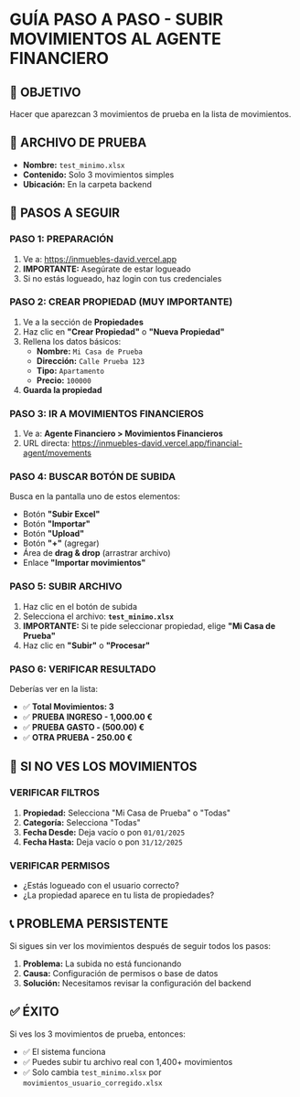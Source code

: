 # GUÍA PASO A PASO - SUBIR MOVIMIENTOS AL AGENTE FINANCIERO

## 🎯 OBJETIVO
Hacer que aparezcan 3 movimientos de prueba en la lista de movimientos.

## 📁 ARCHIVO DE PRUEBA
- **Nombre:** `test_minimo.xlsx`
- **Contenido:** Solo 3 movimientos simples
- **Ubicación:** En la carpeta backend

## 🔧 PASOS A SEGUIR

### PASO 1: PREPARACIÓN
1. Ve a: https://inmuebles-david.vercel.app
2. **IMPORTANTE:** Asegúrate de estar logueado
3. Si no estás logueado, haz login con tus credenciales

### PASO 2: CREAR PROPIEDAD (MUY IMPORTANTE)
1. Ve a la sección de **Propiedades** 
2. Haz clic en **"Crear Propiedad"** o **"Nueva Propiedad"**
3. Rellena los datos básicos:
   - **Nombre:** `Mi Casa de Prueba`
   - **Dirección:** `Calle Prueba 123`
   - **Tipo:** `Apartamento`
   - **Precio:** `100000`
4. **Guarda la propiedad**

### PASO 3: IR A MOVIMIENTOS FINANCIEROS
1. Ve a: **Agente Financiero > Movimientos Financieros**
2. URL directa: https://inmuebles-david.vercel.app/financial-agent/movements

### PASO 4: BUSCAR BOTÓN DE SUBIDA
Busca en la pantalla uno de estos elementos:
- Botón **"Subir Excel"**
- Botón **"Importar"** 
- Botón **"Upload"**
- Botón **"+"** (agregar)
- Área de **drag & drop** (arrastrar archivo)
- Enlace **"Importar movimientos"**

### PASO 5: SUBIR ARCHIVO
1. Haz clic en el botón de subida
2. Selecciona el archivo: **`test_minimo.xlsx`**
3. **IMPORTANTE:** Si te pide seleccionar propiedad, elige **"Mi Casa de Prueba"**
4. Haz clic en **"Subir"** o **"Procesar"**

### PASO 6: VERIFICAR RESULTADO
Deberías ver en la lista:
- ✅ **Total Movimientos: 3**
- ✅ **PRUEBA INGRESO - 1,000.00 €**
- ✅ **PRUEBA GASTO - (500.00) €**
- ✅ **OTRA PRUEBA - 250.00 €**

## 🚨 SI NO VES LOS MOVIMIENTOS

### VERIFICAR FILTROS
1. **Propiedad:** Selecciona "Mi Casa de Prueba" o "Todas"
2. **Categoría:** Selecciona "Todas"
3. **Fecha Desde:** Deja vacío o pon `01/01/2025`
4. **Fecha Hasta:** Deja vacío o pon `31/12/2025`

### VERIFICAR PERMISOS
- ¿Estás logueado con el usuario correcto?
- ¿La propiedad aparece en tu lista de propiedades?

## 📞 PROBLEMA PERSISTENTE
Si sigues sin ver los movimientos después de seguir todos los pasos:

1. **Problema:** La subida no está funcionando
2. **Causa:** Configuración de permisos o base de datos
3. **Solución:** Necesitamos revisar la configuración del backend

## ✅ ÉXITO
Si ves los 3 movimientos de prueba, entonces:
- ✅ El sistema funciona
- ✅ Puedes subir tu archivo real con 1,400+ movimientos
- ✅ Solo cambia `test_minimo.xlsx` por `movimientos_usuario_corregido.xlsx`